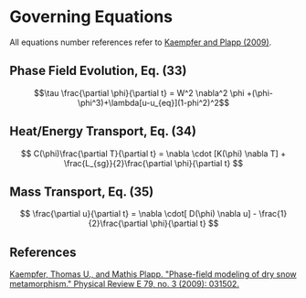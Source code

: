 # Governing Equations
All equations number references refer to [Kaempfer and Plapp (2009)](http://journals.aps.org/pre/abstract/10.1103/PhysRevE.79.031502).

## Phase Field Evolution, Eq. (33)
$$\tau \frac{\partial \phi}{\partial t} = W^2 \nabla^2 \phi +(\phi-\phi^3)+\lambda[u-u_{eq}](1-phi^2)^2$$

## Heat/Energy Transport, Eq. (34)
$$ C(\phi)\frac{\partial T}{\partial t} = \nabla \cdot [K(\phi) \nabla T] + \frac{L_{sg}}{2}\frac{\partial \phi}{\partial t} $$

## Mass Transport, Eq. (35)
$$ \frac{\partial u}{\partial t} = \nabla \cdot[ D(\phi) \nabla u] - \frac{1}{2}\frac{\partial \phi}{\partial t} $$



## References
[Kaempfer, Thomas U., and Mathis Plapp. "Phase-field modeling of dry snow metamorphism." Physical Review E 79, no. 3 (2009): 031502.](http://journals.aps.org/pre/abstract/10.1103/PhysRevE.79.031502)
